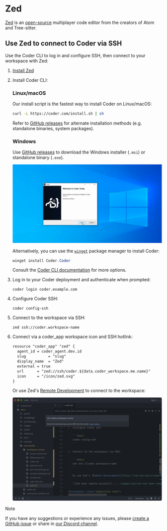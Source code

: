 # Zed

[Zed](https://zed.dev/) is an [open-source](https://github.com/zed-industries/zed)
multiplayer code editor from the creators of Atom and Tree-sitter.

## Use Zed to connect to Coder via SSH

Use the Coder CLI to log in and configure SSH, then connect to your workspace with Zed:

1. [Install Zed](https://zed.dev/docs/)
1. Install Coder CLI:

   <!-- copied from docs/install/cli.md - make changes there -->

   <div class="tabs">

   ### Linux/macOS

   Our install script is the fastest way to install Coder on Linux/macOS:

   ```sh
   curl -L https://coder.com/install.sh | sh
   ```

   Refer to [GitHub releases](https://github.com/coder/coder/releases) for
   alternate installation methods (e.g. standalone binaries, system packages).

   ### Windows

   Use [GitHub releases](https://github.com/coder/coder/releases) to download the
   Windows installer (`.msi`) or standalone binary (`.exe`).

   ![Windows setup wizard](../../images/install/windows-installer.png)

   Alternatively, you can use the
   [`winget`](https://learn.microsoft.com/en-us/windows/package-manager/winget/#use-winget)
   package manager to install Coder:

   ```powershell
   winget install Coder.Coder
   ```

   </div>

   Consult the [Coder CLI documentation](../../install/cli.md) for more options.

1. Log in to your Coder deployment and authenticate when prompted:

   ```shell
   coder login coder.example.com
   ```

1. Configure Coder SSH:

   ```shell
   coder config-ssh
   ```

1. Connect to the workspace via SSH:

   ```shell
   zed ssh://coder.workspace-name
   ```

1. Connect via a coder_app workspace icon and SSH hotlink:

   ```hcl
   resource "coder_app" "zed" {
     agent_id = coder_agent.dev.id
     slug          = "slug"
     display_name  = "Zed"
     external = true
     url      = "zed://ssh/coder.${data.coder_workspace.me.name}"
     icon     = "/icon/zed.svg"
   }
   ```

   Or use Zed's [Remote Development](https://zed.dev/docs/remote-development#setup) to connect to the workspace:

   ![Zed open remote project](../../images/zed/zed-ssh-open-remote.png)

> [!NOTE]
> If you have any suggestions or experience any issues, please
> [create a GitHub issue](https://github.com/coder/coder/issues) or share in
> [our Discord channel](https://discord.gg/coder).
